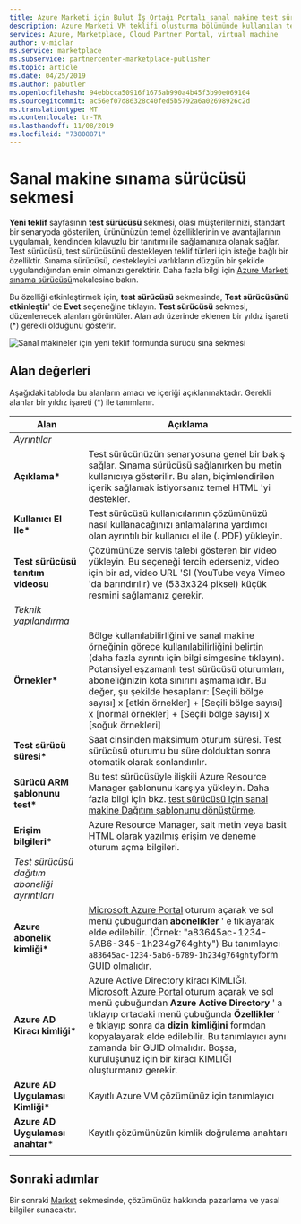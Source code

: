 ```yaml
---
title: Azure Marketi için Bulut İş Ortağı Portalı sanal makine test sürücüsü sekmesi
description: Azure Marketi VM teklifi oluşturma bölümünde kullanılan test sürücüsü sekmesini açıklar.
services: Azure, Marketplace, Cloud Partner Portal, virtual machine
author: v-miclar
ms.service: marketplace
ms.subservice: partnercenter-marketplace-publisher
ms.topic: article
ms.date: 04/25/2019
ms.author: pabutler
ms.openlocfilehash: 94ebbcca50916f1675ab990a4b45f3b90e069104
ms.sourcegitcommit: ac56ef07d86328c40fed5b5792a6a02698926c2d
ms.translationtype: MT
ms.contentlocale: tr-TR
ms.lasthandoff: 11/08/2019
ms.locfileid: "73808871"
---
```

# <a name="virtual-machine-test-drive-tab"></a>Sanal makine sınama sürücüsü sekmesi

**Yeni teklif** sayfasının **test sürücüsü** sekmesi, olası müşterilerinizi, standart bir senaryoda gösterilen, ürününüzün temel özelliklerinin ve avantajlarının uygulamalı, kendinden kılavuzlu bir tanıtımı ile sağlamanıza olanak sağlar.  Test sürücüsü, test sürücüsünü destekleyen teklif türleri için isteğe bağlı bir özelliktir.  Sınama sürücüsü, destekleyici varlıkların düzgün bir şekilde uygulandığından emin olmanızı gerektirir.  Daha fazla bilgi için [Azure Marketi sınama sürücüsü](https://azure.microsoft.com/blog/azure-marketplace-test-drive/)makalesine bakın.  <!--TD: Replace with migrated version of Test Drive article! -->

Bu özelliği etkinleştirmek için, **test sürücüsü** sekmesinde, **Test sürücüsünü etkinleştir**' de **Evet** seçeneğine tıklayın.  **Test sürücüsü** sekmesi, düzenlenecek alanları görüntüler.  Alan adı üzerinde eklenen bir yıldız işareti (*) gerekli olduğunu gösterir.

![Sanal makineler için yeni teklif formunda sürücü sına sekmesi](./media/publishvm_007.png)


## <a name="field-values"></a>Alan değerleri

Aşağıdaki tabloda bu alanların amacı ve içeriği açıklanmaktadır.  Gerekli alanlar bir yıldız işareti (*) ile tanımlanır.


|    Alan                  |       Açıklama                                                            |
|  ---------                |     ---------------                                                          |
|  *Ayrıntılar*   |  |
| **Açıklama\***           | Test sürücünüzün senaryosuna genel bir bakış sağlar. Sınama sürücüsü sağlanırken bu metin kullanıcıya gösterilir. Bu alan, biçimlendirilen içerik sağlamak istiyorsanız temel HTML 'yi destekler.  |
| **Kullanıcı El Ile\***           | Test sürücüsü kullanıcılarının çözümünüzü nasıl kullanacağınızı anlamalarına yardımcı olan ayrıntılı bir kullanıcı el ile (. PDF) yükleyin.  |
| **Test sürücüsü tanıtım videosu** | Çözümünüze servis talebi gösteren bir video yükleyin.  Bu seçeneği tercih ederseniz, video için bir ad, video URL 'SI (YouTube veya Vimeo 'da barındırılır) ve (533x324 piksel) küçük resmini sağlamanız gerekir. |
| *Teknik yapılandırma* |  |
| **Örnekler\***             | Bölge kullanılabilirliğini ve sanal makine örneğinin görece kullanılabilirliğini belirtin (daha fazla ayrıntı için bilgi simgesine tıklayın).  <br/>Potansiyel eşzamanlı test sürücüsü oturumları, aboneliğinizin kota sınırını aşmamalıdır.  Bu değer, şu şekilde hesaplanır: [Seçili bölge sayısı] x [etkin örnekler] + [Seçili bölge sayısı] x [normal örnekler] + [Seçili bölge sayısı] x [soğuk örnekleri] |
| **Test sürücü süresi\***   | Saat cinsinden maksimum oturum süresi. Test sürücüsü oturumu bu süre dolduktan sonra otomatik olarak sonlandırılır.  |
|**Sürücü ARM şablonunu test\***| Bu test sürücüsüyle ilişkili Azure Resource Manager şablonunu karşıya yükleyin. Daha fazla bilgi için bkz. [test sürücüsü Için sanal makine Dağıtım şablonunu dönüştürme](https://github.com/Azure/AzureTestDrive/wiki/Transforming-Virtual-Machine-Deployment-Template-for-Test-Drive). |
| **Erişim bilgileri\***    | Azure Resource Manager, salt metin veya basit HTML olarak yazılmış erişim ve deneme oturum açma bilgileri. |
| *Test sürücüsü dağıtım aboneliği ayrıntıları* |  |
| **Azure abonelik kimliği\*** | [Microsoft Azure Portal](https://ms.portal.azure.com) oturum açarak ve sol menü çubuğundan **abonelikler** ' e tıklayarak elde edilebilir. (Örnek: "a83645ac-1234-5AB6-345-1h234g764ghty")    Bu tanımlayıcı `a83645ac-1234-5ab6-6789-1h234g764ghty`form GUID olmalıdır.|
| **Azure AD Kiracı kimliği\***    | Azure Active Directory kiracı KIMLIĞI.  [Microsoft Azure Portal](https://ms.portal.azure.com) oturum açarak ve sol menü çubuğundan **Azure Active Directory** ' a tıklayıp ortadaki menü çubuğunda **Özellikler** ' e tıklayıp sonra da **dizin kimliğini** formdan kopyalayarak elde edilebilir.  Bu tanımlayıcı aynı zamanda bir GUID olmalıdır.  Boşsa, kuruluşunuz için bir kiracı KIMLIĞI oluşturmanız gerekir. |
| **Azure AD Uygulaması Kimliği\***       | Kayıtlı Azure VM çözümünüz için tanımlayıcı  |
| **Azure AD Uygulaması anahtar\***      | Kayıtlı çözümünüzün kimlik doğrulama anahtarı |
|   |   |


## <a name="next-steps"></a>Sonraki adımlar

Bir sonraki [Market](./cpp-marketplace-tab.md) sekmesinde, çözümünüz hakkında pazarlama ve yasal bilgiler sunacaktır.
